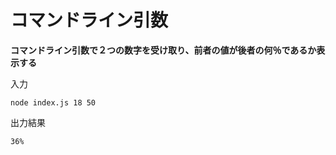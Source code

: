 # コマンドライン引数

**コマンドライン引数で２つの数字を受け取り、前者の値が後者の何％であるか表示する**

入力
```
node index.js 18 50
```

出力結果
```
36%
```
